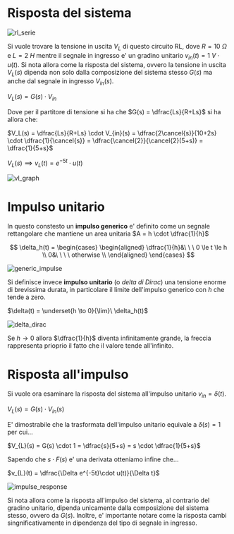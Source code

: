 # Risposta del sistema  

![rl_serie](https://github.com/dennyb87/elettrotecnica-serale/assets/7195133/b7d4a96a-d2a4-41ac-81db-fc4cb2e75c8a)  

Si vuole trovare la tensione in uscita $V_L$ di questo circuito RL, dove $R = 10\ \Omega$ e $L = 2\ H$ mentre il segnale in ingresso e' un gradino unitario $v_{in}(t) = 1\ V \cdot u(t)$. Si nota allora come la risposta del sistema, ovvero la tensione in uscita $V_L(s)$ dipenda non solo dalla composizione del sistema stesso $G(s)$ ma anche dal segnale in ingresso $V_{in}(s)$.  

$V_{L}(s) = G(s) \cdot V_{in}$  

Dove per il partitore di tensione si ha che $G(s) = \dfrac{Ls}{R+Ls}$ si ha allora che:  

$V_L(s) = \dfrac{Ls}{R+Ls} \cdot V_{in}(s) = \dfrac{2\cancel{s}}{10+2s} \cdot \dfrac{1}{\cancel{s}} = \dfrac{\cancel{2}}{\cancel{2}(5+s)} = \dfrac{1}{5+s}$  

$V_L(s) \implies v_L(t) = e^{-5t} \cdot u(t)$  

![vl_graph](https://github.com/dennyb87/elettrotecnica-serale/assets/7195133/ccdd5b0b-d8e7-447d-bbbd-24414ac535a7)  

# Impulso unitario  

In questo constesto un **impulso generico** e' definito come un segnale rettangolare che mantiene un area unitaria $A = h \cdot \dfrac{1}{h}$  

$$
\delta_h(t) = \begin{cases}
  \begin{aligned}
    \dfrac{1}{h}&\ \ \ 0 \le t \le h  \\
    0&\ \ \ \ otherwise \\
  \end{aligned}
\end{cases}
$$

![generic_impulse](https://github.com/dennyb87/elettrotecnica-serale/assets/7195133/1ca54712-9cf1-463d-baea-9ba2d18a8767)  

Si definisce invece **impulso unitario** (o *delta di Dirac*) una tensione enorme di brevissima durata, in particolare il limite dell'impulso generico con $h$ che tende a zero.  

$\delta(t) = \underset{h \to 0}{\lim}\ \delta_h(t)$  

![delta_dirac](https://github.com/dennyb87/elettrotecnica-serale/assets/7195133/a61e9d6c-612a-4d71-900c-1fad20be14fa)  

Se $h \to 0$ allora $\dfrac{1}{h}$ diventa infinitamente grande, la freccia rappresenta prioprio il fatto che il valore tende all'infinito.  

# Risposta all'impulso  

Si vuole ora esaminare la risposta del sistema all'impulso unitario $v_{in} = \delta(t)$.  

$V_{L}(s) = G(s) \cdot V_{in}(s)$  

E' dimostrabile che la trasformata dell'impulso unitario equivale a $\delta(s) = 1$ per cui...  

$V_{L}(s) = G(s) \cdot 1 = \dfrac{s}{5+s} = s \cdot \dfrac{1}{5+s}$  

Sapendo che $s \cdot F(s)$ e' una derivata otteniamo infine che...  

$v_{L}(t) = \dfrac{\Delta e^{-5t}\cdot u(t)}{\Delta t}$  

![impulse_response](https://github.com/dennyb87/elettrotecnica-serale/assets/7195133/58425d8b-2e2c-45fb-9a74-5407cf0d6e7f)  

Si nota allora come la risposta all'impulso del sistema, al contrario del gradino unitario, dipenda unicamente dalla composizione del sistema stesso, ovvero da $G(s)$. Inoltre, e' importante notare come la risposta cambi singnificativamente in dipendenza del tipo di segnale in ingresso.  
